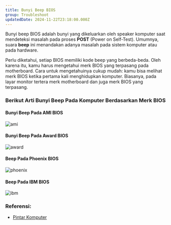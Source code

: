 ```yaml
---
title: Bunyi Beep BIOS
group: Troubleshoot
updatedDate: 2024-11-22T23:18:00.000Z
---
```

Bunyi beep BIOS adalah bunyi yang dikeluarkan oleh speaker komputer saat mendeteksi masalah pada proses **POST** (Power on Self-Test). Umumnya, suara **beep** ini menandakan adanya masalah pada sistem komputer atau pada hardware.

Perlu diketahui, setiap BIOS memiliki kode beep yang berbeda-beda. Oleh karena itu, kamu harus mengetahui merk BIOS yang terpasang pada motherboard. Cara untuk mengetahuinya cukup mudah: kamu bisa melihat merk BIOS ketika pertama kali menghidupkan komputer. Biasanya, pada layar monitor tertera merk motherboard dan juga merk BIOS yang terpasang.

### Berikut Arti Bunyi Beep Pada Komputer Berdasarkan Merk BIOS

#### Bunyi Beep Pada AMI BIOS
![ami](https://box.andka.my.id/amibios.jpg)

#### Bunyi Beep Pada Award BIOS
![award](https://box.andka.my.id/awardbios.jpg)

#### Beep Pada Phoenix BIOS
![phoenix](https://box.andka.my.id/phoenixbios.jpg)

#### Beep Pada IBM BIOS
![ibm](https://box.andka.my.id/ibmbios.jpg)

### Referensi:
- [Pintar Komputer](https://www.pintarkomputer.com/)
